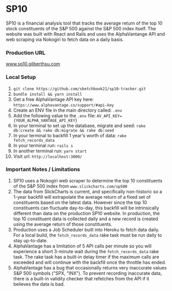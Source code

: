 # SP10

SP10 is a financial analysis tool that tracks the average return of the top 10 stock constituents of the S&P 500 against the S&P 500 index itself. The website was built with React and Rails and uses the AlphaVantange API and web scraping via Nokogiri to fetch data on a daily basis.

### Production URL

www.sp10.gilberthsu.com

### Local Setup

1. `git clone https://github.com/sketchbook21/sp10-tracker.git`
2. `bundle install && yarn install`
3. Get a free AlphaVantage API key here: `https://www.alphavantage.co/support/#api-key`
4. Create an ENV file in the main directory called: `.env`
5. Add the following value to the `.env` file: `AV_API_KEY={YOUR_ALPHA_VANTAGE_API_KEY}`
6. In your terminal to set up the database, migrate and seed: `rake db:create && rake db:migrate && rake db:seed`
7. In your terminal to backfill 1 year's worth of data: `rake fetch_records_data`
8. In your terminal run: `rails s`
9. In another terminal run: `yarn start`
10. Visit url: `http://localhost:3000/`

### Important Notes / Limitations

1. SP10 uses a Nokogiri web scraper to determine the top 10 constituents of the S&P 500 index from `www.slickcharts.com/sp500`
2. The data from SlickCharts is current, and specifically non-historic so a 1-year backfill will extrapolate the average return of a fixed set of constituents based on the latest data. However since the top 10 constituents can fluctuate day-to-day, this backfill will be intrinsically different than data on the production SP10 website. In production, the top 10 constituent data is collected daily and a new record is created using the average return of those constituents.
3. Production uses a Job Scheduler built into Heroku to fetch data daily. For a local build, the `fetch_records_data` rake task must be run daily to stay up-to-date.
4. AlphaVantage has a limitation of 5 API calls per minute so you will experience a short 3-minute wait during the `fetch_records_data` rake task. The rake task has a built-in delay timer if the maximum calls are exceeded and will continue with the backfill once the throttle has ended.
5. AlphaVantage has a bug that occasionally returns very inaccurate values S&P 500 symbols ("SPX, "INX"). To prevent recording inaccurate data, there is a built-in validity checker that refetches from the API if it believes the data is bad.
